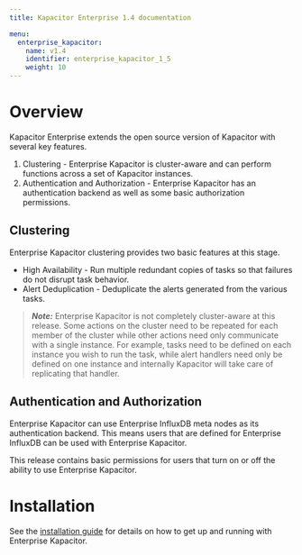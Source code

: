 ```yaml
---
title: Kapacitor Enterprise 1.4 documentation

menu:
  enterprise_kapacitor:
    name: v1.4
    identifier: enterprise_kapacitor_1_5
    weight: 10
---
```


# Overview

Kapacitor Enterprise extends the open source version of Kapacitor with several key features.

1. Clustering - Enterprise Kapacitor is cluster-aware and can perform functions across a set of Kapacitor instances.
2. Authentication and Authorization - Enterprise Kapacitor has an authentication backend as well as some basic authorization permissions.


## Clustering

Enterprise Kapacitor clustering provides two basic features at this stage.

* High Availability - Run multiple redundant copies of tasks so that failures do not disrupt task behavior.
* Alert Deduplication - Deduplicate the alerts generated from the various tasks.

> ***Note:*** Enterprise Kapacitor is not completely cluster-aware at this release.
Some actions on the cluster need to be repeated for each member of the cluster while other actions need only communicate with a single instance.
For example, tasks need to be defined on each instance you wish to run the task, while alert handlers need only be defined on one instance and internally Kapacitor will take care of replicating that handler.


## Authentication and Authorization

Enterprise Kapacitor can use Enterprise InfluxDB meta nodes as its authentication backend.
This means users that are defined for Enterprise InfluxDB can be used with Enterprise Kapacitor.

This release contains basic permissions for users that turn on or off the ability to use Enterprise Kapacitor.


# Installation

See the [installation guide](/enterprise_kapacitor/v1.5/introduction/installation_guide/) for details on how to get up and running with Enterprise Kapacitor.
